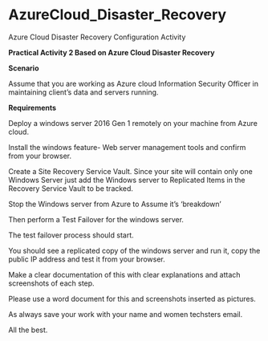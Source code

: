 # AzureCloud_Disaster_Recovery

Azure Cloud Disaster Recovery Configuration Activity

**Practical Activity 2 Based on Azure Cloud Disaster Recovery**  


**Scenario**

Assume that you are working as Azure cloud Information Security Officer in maintaining client’s data and servers running. 

**Requirements**

Deploy a windows server 2016 Gen 1 remotely on your machine from Azure cloud. 

Install the windows feature- Web server management tools and confirm from your browser. 

Create a Site Recovery Service Vault. Since your site will contain only one Windows Server just add the Windows server to Replicated Items in the Recovery Service Vault to be tracked. 

Stop the Windows server from Azure to Assume it’s ‘breakdown’ 

Then perform a Test Failover for the windows server. 

The test failover process should start. 

You should see a replicated copy of the windows server and run it, copy the public IP address and test it from your browser.  

Make a clear documentation of this with clear explanations and attach screenshots of each step. 

Please use a word document for this and screenshots inserted as pictures. 

As always save your work with your name and women techsters email. 

All the best. 
